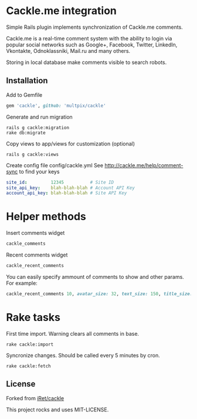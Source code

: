 Cackle.me integration
=====================

Simple Rails plugin implements synchronization of Cackle.me comments.

Cackle.me is a real-time comment system with the ability to login 
via popular social networks such as Google+, Facebook, Twitter, 
LinkedIn, Vkontakte, Odnoklassniki, Mail.ru and many others.

Storing in local database make comments visible to search robots.

Installation
------------

Add to Gemfile 
```ruby
gem 'cackle', github: 'multpix/cackle'
```

Generate and run migration
```
rails g cackle:migration
rake db:migrate
```

Copy views to app/views for customization (optional)
```
rails g cackle:views
```

Create config file config/cackle.yml
See http://cackle.me/help/comment-sync to find your keys

```yml
site_id:         12345          # Site ID
site_api_key:    blah-blah-blah # Account API Key
account_api_key: blah-blah-blah # Site API Key
```

Helper methods
==============

Insert comments widget
```ruby
cackle_comments
```
Recent comments widget
```ruby
cackle_recent_comments
```
You can easily specify ammount of comments to show and other params. For example:
```ruby
cackle_recent_comments 10, avatar_size: 32, text_size: 150, title_size: 40 
```

Rake tasks
==========
First time import. Warning clears all comments in base.
```
rake cackle:import
```

Syncronize changes. Should be called every 5 minutes by cron.
```
rake cackle:fetch
```

License
-------
Forked from [iRet/cackle](https://github.com/iRet/cackle)

This project rocks and uses MIT-LICENSE.
